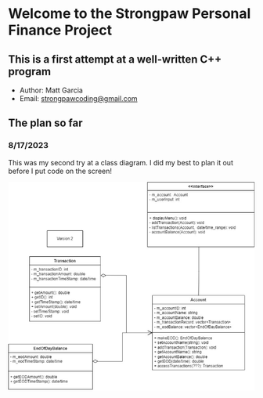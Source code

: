 # Welcome to the Strongpaw Personal Finance Project

## This is a first attempt at a well-written C++ program

- Author: Matt Garcia
- Email: strongpawcoding@gmail.com

## The plan so far

### 8/17/2023

This was my second try at a class diagram. I did my best to plan it out before I put code on the screen!

![A UML class diagram of the Personal Finance App](media\budget_app_models.jpg "Personal Finance App UML")
